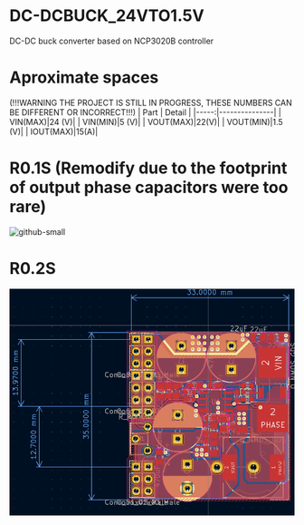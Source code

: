 # DC-DCBUCK_24VTO1.5V
DC-DC buck converter based on NCP3020B controller


# Aproximate spaces
(!!!WARNING THE PROJECT IS STILL IN PROGRESS, THESE NUMBERS CAN BE DIFFERENT OR INCORRECT!!!)
| Part | Detail        |
|-----:|---------------|
|  VIN(MAX)|24        (V)|
|  VIN(MIN)|5    (V)|
|  VOUT(MAX)|22(V)|
|  VOUT(MIN)|1.5    (V)|
|  IOUT(MAX)|15(A)|


# R0.1S (Remodify due to the footprint of output phase capacitors were too rare)
![github-small](https://cdn.discordapp.com/attachments/857047152684564523/1131997138944020490/IMG_20230618_083849.jpg)


# R0.2S 
![github-small](https://github.com/p8p671/DC-DCBUCK_24VTO1.5V/blob/main/New%20folder/Screenshot%202023-07-21%20125300.png)	
